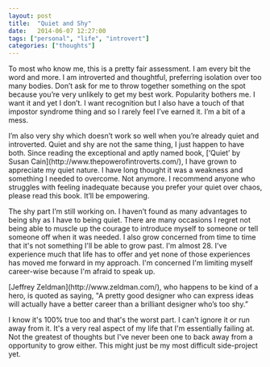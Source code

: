 ```yaml
---
layout: post
title:  "Quiet and Shy"
date:   2014-06-07 12:27:00
tags: ["personal", "life", "introvert"]
categories: ["thoughts"]
---
```


<p class="center f4 f3-ns mw6 mw7-ns ph3 ph5-ns measure lh-copy">
To most who know me, this is a pretty fair assessment. I am every bit the word and more. I am introverted and thoughtful, preferring isolation over too many bodies. Don’t ask for me to throw together something on the spot because you’re very unlikely to get my best work. Popularity bothers me. I want it and yet I don’t. I want recognition but I also have a touch of that impostor syndrome thing and so I rarely feel I’ve earned it. I’m a bit of a mess.
</p>
<p class="center f4 f3-ns mw6 mw7-ns ph3 ph5-ns measure lh-copy">
I’m also very shy which doesn’t work so well when you’re already quiet and introverted. Quiet and shy are not the same thing, I just happen to have both. Since reading the exceptional and aptly named book, [‘Quiet’ by Susan Cain](http://www.thepowerofintroverts.com/), I have grown to appreciate my quiet nature. I have long thought it was a weakness and something I needed to overcome. Not anymore. I recommend anyone who struggles with feeling inadequate because you prefer your quiet over chaos, please read this book. It’ll be empowering.
</p>
<p class="center f4 f3-ns mw6 mw7-ns ph3 ph5-ns measure lh-copy">
The shy part I’m still working on. I haven’t found as many advantages to being shy as I have to being quiet. There are many occasions I regret not being able to muscle up the courage to introduce myself to someone or tell someone off when it was needed. I also grow concerned from time to time that it's not something I'll be able to grow past. I'm almost 28. I've experience much that life has to offer and yet none of those experiences has moved me forward in my approach. I'm concerned I'm limiting myself career-wise because I'm afraid to speak up.
</p>
<p class="center f4 f3-ns mw6 mw7-ns ph3 ph5-ns measure lh-copy">
[Jeffrey Zeldman](http://www.zeldman.com/), who happens to be kind of a hero, is quoted as saying, "A pretty good designer who can express ideas will actually have a better career than a brilliant designer who’s too shy.”
</p>
<p class="center f4 f3-ns mw6 mw7-ns ph3 ph5-ns measure lh-copy">
I know it's 100% true too and that's the worst part. I can't ignore it or run away from it. It's a very real aspect of my life that I'm essentially failing at. Not the greatest of thoughts but I've never been one to back away from a opportunity to grow either. This might just be my most difficult side-project yet.
</p>